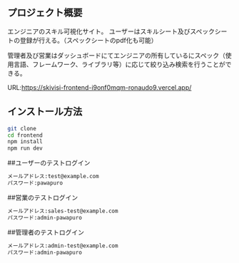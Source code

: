 ## プロジェクト概要
エンジニアのスキル可視化サイト。
ユーザーはスキルシート及びスペックシートの登録が行える。（スペックシートのpdf化も可能）

管理者及び営業はダッシュボードにてエンジニアの所有しているにスペック（使用言語、フレームワーク、ライブラリ等）に応じて絞り込み検索を行うことができる。

URL:https://skivisi-frontend-i9onf0mqm-ronaudo9.vercel.app/

## インストール方法

```bash
git clone 
cd frontend
npm install
npm run dev
```

##ユーザーのテストログイン

```bash
メールアドレス:test@example.com
パスワード:pawapuro
```

##営業のテストログイン

```bash
メールアドレス:sales-test@example.com
パスワード:admin-pawapuro
```

##管理者のテストログイン

```bash
メールアドレス:admin-test@example.com
パスワード:admin-pawapuro
```
